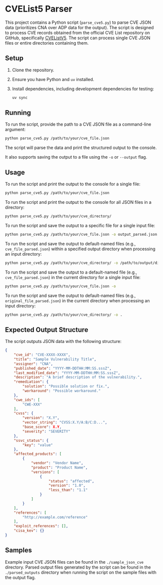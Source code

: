 # CVEList5 Parser

This project contains a Python script (`parse_cve5.py`) to parse CVE JSON data (prioritizes CNA over ADP data for the output). The script is designed to process CVE records obtained from the official CVE List repository on GitHub, specifically [CVEListV5](https://github.com/CVEProject/cvelistV5). The script can process single CVE JSON files or entire directories containing them.

## Setup

1.  Clone the repository.
2.  Ensure you have Python and `uv` installed.
3.  Install dependencies, including development dependencies for testing:

    ```bash
    uv sync
    ```

## Running

To run the script, provide the path to a CVE JSON file as a command-line argument:

```bash
python parse_cve5.py /path/to/your/cve_file.json
```

The script will parse the data and print the structured output to the console.

It also supports saving the output to a file using the `-o` or `--output` flag.

## Usage

To run the script and print the output to the console for a single file:

```bash
python parse_cve5.py /path/to/your/cve_file.json
```

To run the script and print the output to the console for all JSON files in a directory:

```bash
python parse_cve5.py /path/to/your/cve_directory/
```

To run the script and save the output to a specific file for a single input file:

```bash
python parse_cve5.py /path/to/your/cve_file.json -o output_parsed.json
```

To run the script and save the output to default-named files (e.g., `cve_file_parsed.json`) within a specified output directory when processing an input directory:

```bash
python parse_cve5.py /path/to/your/cve_directory/ -o /path/to/output/directory/
```

To run the script and save the output to a default-named file (e.g., `cve_file_parsed.json`) in the current directory for a single input file:

```bash
python parse_cve5.py /path/to/your/cve_file.json -o
```

To run the script and save the output to default-named files (e.g., `original_file_parsed.json`) in the current directory when processing an input directory:

```bash
python parse_cve5.py /path/to/your/cve_directory/ -o .
```

## Expected Output Structure

The script outputs JSON data with the following structure:

```json
{
    "cve_id": "CVE-XXXX-XXXX",
    "title": "Sample Vulnerability Title",
    "assigner": "CNA",
    "published_date": "YYYY-MM-DDTHH:MM:SS.sssZ",
    "last_modified_date": "YYYY-MM-DDTHH:MM:SS.sssZ",
    "description": "A brief description of the vulnerability.",
    "remediation": {
        "solution": "Possible solution or fix.",
        "workaround": "Possible workaround."
    },
    "cwe_ids": [
        "CWE-XXX"
    ],
    "cvss": {
        "version": "X.Y",
        "vector_string": "CVSS:X.Y/A:B/C:D...",
        "base_score": X.Y,
        "severity": "SEVERITY"
    },
    "ssvc_status": {
        "key": "value"
    },
    "affected_products": [
        {
            "vendor": "Vendor Name",
            "product": "Product Name",
            "versions": [
                {
                    "status": "affected",
                    "version": "1.0",
                    "less_than": "1.1"
                }
            ]
        }
    ],
    "references": [
        "http://example.com/reference"
    ],
    "exploit_references": [],
    "cisa_kev": {}
}
```

## Samples

Example input CVE JSON files can be found in the `./sample_json_cve` directory. Parsed output files generated by the script can be found in the `./parsed_outputs` directory when running the script on the sample files with the output flag.
